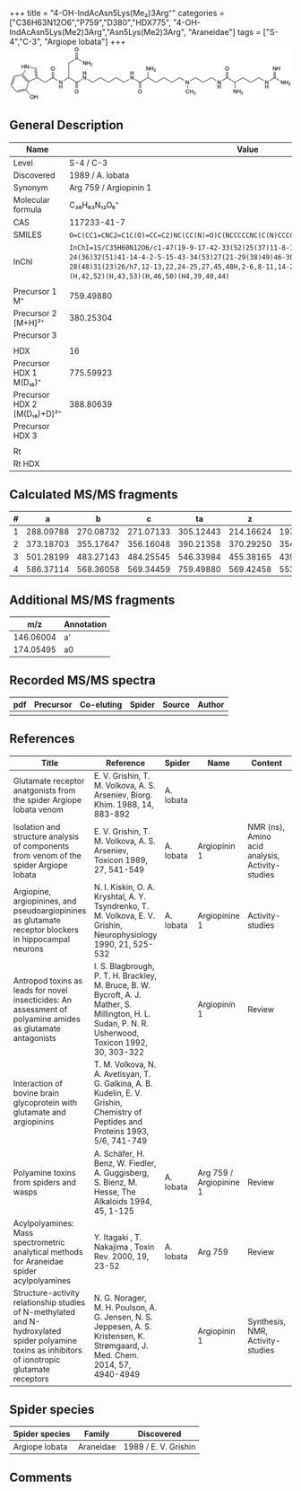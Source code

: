 +++
title = "4-OH-IndAcAsn5Lys(Me₂)3Arg⁺"
categories = ["C36H63N12O6","P759","D380","HDX775",
"4-OH-IndAcAsn5Lys(Me2)3Arg","Asn5Lys(Me2)3Arg",
"Araneidae"]
tags = ["S-4","C-3",
"Argiope lobata"]
+++
![](/img/4-OH-IndAcAsn5Lys(Me2)3Arg.png)

## General Description

| Name                        | Value                  |
|-----------------------------|------------------------|
| Level                       | S-4 / C-3                      |
| Discovered                  | 1989 / A. lobata       |
| Synonym                     | Arg 759 / Argiopinin 1 |
| Molecular formula           | C₃₆H₆₃N₁₂O₆⁺           |
| CAS                         | 117233-41-7            |
| SMILES | `O=C(CC1=CNC2=C1C(O)=CC=C2)NC(CC(N)=O)C(NCCCCCNC(C(N)CCCCN(C)CCCNC(C(N)CCCNC(N)=N)=O)=O)=O`  |
| InChI  | `InChI=1S/C35H60N12O6/c1-47(19-9-17-42-33(52)25(37)11-8-16-44-35(39)40)18-6-3-10-24(36)32(51)41-14-4-2-5-15-43-34(53)27(21-29(38)49)46-30(50)20-23-22-45-26-12-7-13-28(48)31(23)26/h7,12-13,22,24-25,27,45,48H,2-6,8-11,14-21,36-37H2,1H3,(H2,38,49)(H,41,51)(H,42,52)(H,43,53)(H,46,50)(H4,39,40,44)`  |
|                             |                        |
| Precursor 1  M⁺             | 759.49880              |
| Precursor 2 [M+H]²⁺         | 380.25304              |
| Precursor 3                 |                        |
|                             |                        |
| HDX                         | 16                     |
| Precursor HDX 1  M(D₁₆)⁺     | 775.59923              |
| Precursor HDX 2 [M(D₁₆)+D]²⁺ | 388.80639              |
| Precursor HDX 3             |                        |
|                             |                        |
| Rt                          |                        |
| Rt HDX                      |                        |

## Calculated MS/MS fragments

| # | a         | b         | c         | ta        | z         | y         | tz        |
|---|-----------|-----------|-----------|-----------|-----------|-----------|-----------|
| 1 | 288.09788 | 270.08732 | 271.07133 | 305.12443 | 214.16624 | 197.13969 | 259.22409 |
| 2 | 373.18703 | 355.17647 | 356.16048 | 390.21358 | 370.29250 | 354.27378 | 387.31905 |
| 3 | 501.28199 | 483.27143 | 484.25545 | 546.33984 | 455.38165 | 439.36293 | 472.40820 |
| 4 | 586.37114 | 568.36058 | 569.34459 | 759.49880 | 569.42458 | 553.40585 | 586.45113 |

## Additional MS/MS fragments

| m/z       | Annotation |
|-----------|------------|
| 146.06004    | a'   |
| 174.05495    | a0   |

## Recorded MS/MS spectra

| pdf | Precursor | Co-eluting | Spider | Source | Author |
|-----|-----------|------------|--------|--------|--------|
|     |           |            |        |        |        |

## References

| Title                                                                                                                                              | Reference                                                                                                                                             | Spider    | Name                    | Content                                         | Link                                                                        |
|----------------------------------------------------------------------------------------------------------------------------------------------------|-------------------------------------------------------------------------------------------------------------------------------------------------------|-----------|-------------------------|-------------------------------------------------|-----------------------------------------------------------------------------|
| Glutamate receptor anatgonists from the spider Argiope lobata venom                                                                                | E. V. Grishin, T. M. Volkova, A. S. Arseniev, Biorg. Khim. 1988, 14, 883-892                                                                          | A. lobata |                         |                                                 |                                                                         |
| Isolation and structure analysis of components from venom of the spider Argiope lobata                                                             | E. V. Grishin, T. M. Volkova, A. S. Arseniev, Toxicon 1989, 27, 541-549                                                                               | A. lobata | Argiopinin 1            | NMR (ns), Amino acid analysis, Activity-studies | [Link](https://www.sciencedirect.com/science/article/pii/0041010189901153)  |
| Argiopine, argiopinines, and pseudoargiopinines as glutamate receptor blockers in hippocampal neurons                                              | N. I. Kiskin, O. A. Kryshtal, A. Y. Tsyndrenko, T. M. Volkova, E. V. Grishin, Neurophysiology 1990, 21, 525-532                                       | A. lobata | Argiopinine 1           | Activity-studies                                | [Link](https://link.springer.com/article/10.1007/BF01051949)                |
| Antropod toxins as leads for novel insecticides: An assessment of polyamine amides as glutamate antagonists                                        | I. S. Blagbrough, P. T. H. Brackley, M. Bruce, B. W. Bycroft, A. J. Mather, S. Millington, H. L. Sudan, P. N. R. Usherwood, Toxicon 1992, 30, 303-322 |           | Argiopinin 1            | Review                                          | [Link](https://www.sciencedirect.com/science/article/pii/0041010192908712)  |
| Interaction of bovine brain glycoprotein with glutamate and argiopinins                                                                            | T. M. Volkova, N. A. Avetisyan, T. G. Galkina, A. B. Kudelin, E. V. Grishin, Chemistry of Peptides and Proteins 1993, 5/6, 741-749                    |           |                         |                                                 |                                                                         |
| Polyamine toxins from spiders and wasps                                                                                                            | A. Schäfer, H. Benz, W. Fiedler, A. Guggisberg, S. Bienz, M. Hesse, The Alkaloids 1994, 45, 1-125                                                     | A. lobata | Arg 759 / Argiopinine 1 | Review                                          | [Link](https://www.sciencedirect.com/science/article/pii/S009995980860276X) |
| Acylpolyamines: Mass spectrometric analytical methods for Araneidae spider acylpolyamines                                                          | Y. Itagaki , T. Nakajima , Toxin Rev. 2000, 19, 23-52                                                                                                 | A. lobata | Arg 759                 | Review                                          | [Link](https://www.tandfonline.com/doi/abs/10.1081/TXR-100100314)           |
| Structure-activity relationship studies of N-methylated and N-hydroxylated spider polyamine toxins as inhibitors of ionotropic glutamate receptors | N. G. Norager, M. H. Poulson, A. G. Jensen, N. S. Jeppesen, A. S. Kristensen, K. Strømgaard, J. Med. Chem. 2014, 57, 4940-4949                        |           | Argiopinin 1            | Synthesis, NMR, Activity-studies                | [Link](https://pubs.acs.org/doi/abs/10.1021/jm5004705)                      |

## Spider species

| Spider species | Family    | Discovered           |
|----------------|-----------|----------------------|
| Argiope lobata | Araneidae | 1989 / E. V. Grishin |

## Comments